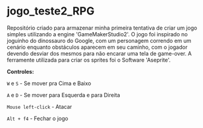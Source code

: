 # jogo_teste2_RPG

Repositório criado para armazenar minha primeira tentativa de criar um jogo simples utilizando a engine 'GameMakerStudio2'. O jogo foi inspirado no joguinho do dinossauro do Google, com um personagem correndo em um cenário enquanto obstáculos aparecem em seu caminho, com o jogador devendo desviar dos mesmos para não encarar uma tela de game-over.
A ferramente utilizada para criar os sprites foi o Software 'Aseprite'.

**Controles:**

`W` e `S` - Se mover pra Cima e Baixo

`A` e `D` - Se mover para Esquerda e para Direita

`Mouse left-click` - Atacar

`Alt + f4` - Fechar o jogo
